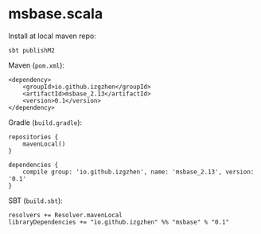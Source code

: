 msbase.scala
=======

Install at local maven repo:

    sbt publishM2

Maven (`pom.xml`):

    <dependency>
        <groupId>io.github.izgzhen</groupId>
        <artifactId>msbase_2.13</artifactId>
        <version>0.1</version>
    </dependency>

Gradle (`build.gradle`):

    repositories {
        mavenLocal()
    }

    dependencies {
        compile group: 'io.github.izgzhen', name: 'msbase_2.13', version: '0.1'
    }

SBT (`build.sbt`):

    resolvers += Resolver.mavenLocal
    libraryDependencies += "io.github.izgzhen" %% "msbase" % "0.1"
